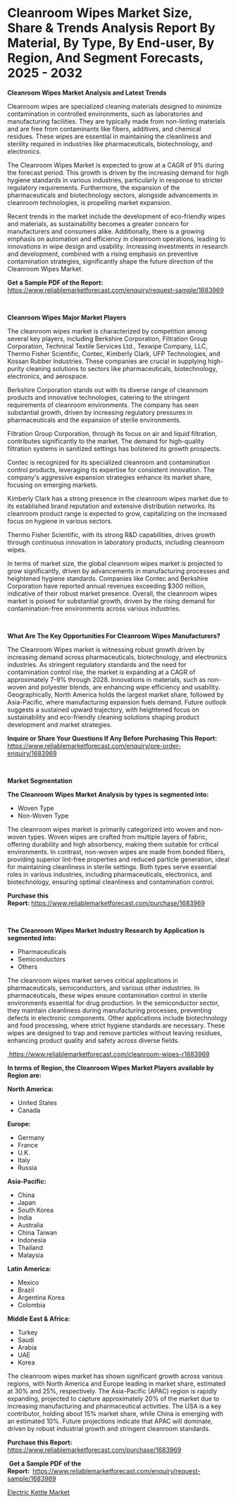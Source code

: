 <p><h1>Cleanroom Wipes Market Size, Share & Trends Analysis Report By Material, By Type, By End-user, By Region, And Segment Forecasts, 2025 - 2032</h1></p><p><strong>Cleanroom Wipes Market Analysis and Latest Trends</strong></p>
<p><p>Cleanroom wipes are specialized cleaning materials designed to minimize contamination in controlled environments, such as laboratories and manufacturing facilities. They are typically made from non-linting materials and are free from contaminants like fibers, additives, and chemical residues. These wipes are essential in maintaining the cleanliness and sterility required in industries like pharmaceuticals, biotechnology, and electronics.</p><p>The Cleanroom Wipes Market is expected to grow at a CAGR of 9% during the forecast period. This growth is driven by the increasing demand for high hygiene standards in various industries, particularly in response to stricter regulatory requirements. Furthermore, the expansion of the pharmaceuticals and biotechnology sectors, alongside advancements in cleanroom technologies, is propelling market expansion. </p><p>Recent trends in the market include the development of eco-friendly wipes and materials, as sustainability becomes a greater concern for manufacturers and consumers alike. Additionally, there is a growing emphasis on automation and efficiency in cleanroom operations, leading to innovations in wipe design and usability. Increasing investments in research and development, combined with a rising emphasis on preventive contamination strategies, significantly shape the future direction of the Cleanroom Wipes Market.</p></p>
<p><strong>Get a Sample PDF of the Report:&nbsp;</strong> <a href="https://www.reliablemarketforecast.com/enquiry/request-sample/1683969?utm_campaign=2950&utm_medium=2&utm_source=Github&utm_content=ia&utm_term=04042025&utm_id=cleanroom-wipes">https://www.reliablemarketforecast.com/enquiry/request-sample/1683969</a></p>
<p>&nbsp;</p>
<p><strong>Cleanroom Wipes Major Market Players</strong></p>
<p><p>The cleanroom wipes market is characterized by competition among several key players, including Berkshire Corporation, Filtration Group Corporation, Technical Textile Services Ltd., Texwipe Company, LLC, Thermo Fisher Scientific, Contec, Kimberly Clark, UFP Technologies, and Kossan Rubber Industries. These companies are crucial in supplying high-purity cleaning solutions to sectors like pharmaceuticals, biotechnology, electronics, and aerospace.</p><p>Berkshire Corporation stands out with its diverse range of cleanroom products and innovative technologies, catering to the stringent requirements of cleanroom environments. The company has seen substantial growth, driven by increasing regulatory pressures in pharmaceuticals and the expansion of sterile environments.</p><p>Filtration Group Corporation, through its focus on air and liquid filtration, contributes significantly to the market. The demand for high-quality filtration systems in sanitized settings has bolstered its growth prospects.</p><p>Contec is recognized for its specialized cleanroom and contamination control products, leveraging its expertise for consistent innovation. The company's aggressive expansion strategies enhance its market share, focusing on emerging markets.</p><p>Kimberly Clark has a strong presence in the cleanroom wipes market due to its established brand reputation and extensive distribution networks. Its cleanroom product range is expected to grow, capitalizing on the increased focus on hygiene in various sectors.</p><p>Thermo Fisher Scientific, with its strong R&D capabilities, drives growth through continuous innovation in laboratory products, including cleanroom wipes.</p><p>In terms of market size, the global cleanroom wipes market is projected to grow significantly, driven by advancements in manufacturing processes and heightened hygiene standards. Companies like Contec and Berkshire Corporation have reported annual revenues exceeding $300 million, indicative of their robust market presence. Overall, the cleanroom wipes market is poised for substantial growth, driven by the rising demand for contamination-free environments across various industries.</p></p>
<p>&nbsp;</p>
<p><strong>What Are The Key Opportunities For Cleanroom Wipes Manufacturers?</strong></p>
<p><p>The Cleanroom Wipes market is witnessing robust growth driven by increasing demand across pharmaceuticals, biotechnology, and electronics industries. As stringent regulatory standards and the need for contamination control rise, the market is expanding at a CAGR of approximately 7-9% through 2028. Innovations in materials, such as non-woven and polyester blends, are enhancing wipe efficiency and usability. Geographically, North America holds the largest market share, followed by Asia-Pacific, where manufacturing expansion fuels demand. Future outlook suggests a sustained upward trajectory, with heightened focus on sustainability and eco-friendly cleaning solutions shaping product development and market strategies.</p></p>
<p><strong>Inquire or Share Your Questions If Any Before Purchasing This Report:</strong> <a href="https://www.reliablemarketforecast.com/enquiry/pre-order-enquiry/1683969?utm_campaign=2950&utm_medium=2&utm_source=Github&utm_content=ia&utm_term=04042025&utm_id=cleanroom-wipes">https://www.reliablemarketforecast.com/enquiry/pre-order-enquiry/1683969</a></p>
<p>&nbsp;</p>
<p><strong>Market Segmentation</strong></p>
<p><strong>The Cleanroom Wipes Market Analysis by types is segmented into:</strong></p>
<p><ul><li>Woven Type</li><li>Non-Woven Type</li></ul></p>
<p><p>The cleanroom wipes market is primarily categorized into woven and non-woven types. Woven wipes are crafted from multiple layers of fabric, offering durability and high absorbency, making them suitable for critical environments. In contrast, non-woven wipes are made from bonded fibers, providing superior lint-free properties and reduced particle generation, ideal for maintaining cleanliness in sterile settings. Both types serve essential roles in various industries, including pharmaceuticals, electronics, and biotechnology, ensuring optimal cleanliness and contamination control.</p></p>
<p><strong>Purchase this Report:&nbsp;</strong><a href="https://www.reliablemarketforecast.com/purchase/1683969?utm_campaign=2950&utm_medium=2&utm_source=Github&utm_content=ia&utm_term=04042025&utm_id=cleanroom-wipes">https://www.reliablemarketforecast.com/purchase/1683969</a></p>
<p>&nbsp;</p>
<p><strong>The Cleanroom Wipes Market Industry Research by Application is segmented into:</strong></p>
<p><ul><li>Pharmaceuticals</li><li>Semiconductors</li><li>Others</li></ul></p>
<p><p>The cleanroom wipes market serves critical applications in pharmaceuticals, semiconductors, and various other industries. In pharmaceuticals, these wipes ensure contamination control in sterile environments essential for drug production. In the semiconductor sector, they maintain cleanliness during manufacturing processes, preventing defects in electronic components. Other applications include biotechnology and food processing, where strict hygiene standards are necessary. These wipes are designed to trap and remove particles without leaving residues, enhancing product quality and safety across diverse fields.</p></p>
<p><a href="https://www.reliablemarketforecast.com/cleanroom-wipes-r1683969?utm_campaign=2950&utm_medium=2&utm_source=Github&utm_content=ia&utm_term=04042025&utm_id=cleanroom-wipes">&nbsp;https://www.reliablemarketforecast.com/cleanroom-wipes-r1683969</a></p>
<p><strong>In terms of Region, the Cleanroom Wipes Market Players available by Region are:</strong></p>
<p>
    <p> <strong> North America: </strong>
        <ul>
            <li>United States</li>
            <li>Canada</li>
        </ul>
        </p> 
    <p> <strong> Europe: </strong>
        <ul>
            <li>Germany</li>
            <li>France</li>
            <li>U.K.</li>
            <li>Italy</li>
            <li>Russia</li>
        </ul>
        </p> 
    <p> <strong> Asia-Pacific: </strong>
        <ul>
            <li>China</li>
            <li>Japan</li>
            <li>South Korea</li>
            <li>India</li>
            <li>Australia</li>
            <li>China Taiwan</li>
            <li>Indonesia</li>
            <li>Thailand</li>
            <li>Malaysia</li>
        </ul>
        </p> 
    <p> <strong> Latin America: </strong>
        <ul>
            <li>Mexico</li>
            <li>Brazil</li>
            <li>Argentina Korea</li>
            <li>Colombia</li>
        </ul>
        </p> 
    <p> <strong> Middle East & Africa: </strong>
        <ul>
            <li>Turkey</li>
            <li>Saudi</li>
            <li>Arabia</li>
            <li>UAE</li>
            <li>Korea</li>
        </ul>
    </p>
    </p>
<p><p>The cleanroom wipes market has shown significant growth across various regions, with North America and Europe leading in market share, estimated at 30% and 25%, respectively. The Asia-Pacific (APAC) region is rapidly expanding, projected to capture approximately 20% of the market due to increasing manufacturing and pharmaceutical activities. The USA is a key contributor, holding about 15% market share, while China is emerging with an estimated 10%. Future projections indicate that APAC will dominate, driven by robust industrial growth and stringent cleanroom standards.</p></p>
<p><strong>Purchase this Report: </strong><a href="https://www.reliablemarketforecast.com/purchase/1683969?utm_campaign=2950&utm_medium=2&utm_source=Github&utm_content=ia&utm_term=04042025&utm_id=cleanroom-wipes">https://www.reliablemarketforecast.com/purchase/1683969</a></p>
<p>&nbsp;<strong>Get a Sample PDF of the Report:&nbsp;&nbsp;</strong><a href="https://www.reliablemarketforecast.com/enquiry/request-sample/1683969?utm_campaign=2950&utm_medium=2&utm_source=Github&utm_content=ia&utm_term=04042025&utm_id=cleanroom-wipes">https://www.reliablemarketforecast.com/enquiry/request-sample/1683969</a></p>
<p><strong></strong></p>
<p><p><a href="https://github.com/sapsaidamary/Market-Research-Report-List-1/blob/main/electric-kettle-market.md?utm_campaign=2950&utm_medium=2&utm_source=Github&utm_content=ia&utm_term=04042025&utm_id=cleanroom-wipes">Electric Kettle Market</a></p></p>